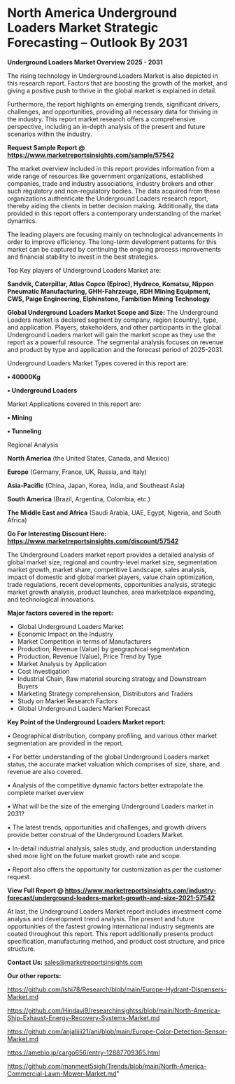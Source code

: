 # North America Underground Loaders Market Strategic Forecasting – Outlook By 2031

<Strong> Underground Loaders Market Overview 2025 - 2031</strong>

The rising technology in Underground Loaders Market is also depicted in this research report. Factors that are boosting the growth of the market, and giving a positive push to thrive in the global market is explained in detail.

Furthermore, the report highlights on emerging trends, significant drivers, challenges, and opportunities, providing all necessary data for thriving in the industry. This report market research offers a comprehensive perspective, including an in-depth analysis of the present and future scenarios within the industry.

<strong>Request Sample Report @ <a href=https://www.marketreportsinsights.com/sample/57542>https://www.marketreportsinsights.com/sample/57542</a></strong>

The market overview included in this report provides information from a wide range of resources like government organizations, established companies, trade and industry associations, industry brokers and other such regulatory and non-regulatory bodies. The data acquired from these organizations authenticate the Underground Loaders research report, thereby aiding the clients in better decision making. Additionally, the data provided in this report offers a contemporary understanding of the market dynamics.

The leading players are focusing mainly on technological advancements in order to improve efficiency. The long-term development patterns for this market can be captured by continuing the ongoing process improvements and financial stability to invest in the best strategies.

Top Key players of Underground Loaders Market are:

<strong>Sandvik, Caterpillar, Atlas Copco (Epiroc), Hydreco, Komatsu, Nippon Pneumatic Manufacturing, GHH-Fahrzeuge, RDH Mining Equipment, CWS, Paige Engineering, Elphinstone, Fambition Mining Technology</strong>

<strong><b>Global Underground Loaders Market Scope and Size:</b></strong>
The Underground Loaders market is declared segment by company, region (country), type, and application. Players, stakeholders, and other participants in the global Underground Loaders market will gain the market scope as they use the report as a powerful resource. The segmental analysis focuses on revenue and product by type and application and the forecast period of 2025-2031.

Underground Loaders Market Types covered in this report are:

<strong>• 40000Kg

• Underground Loaders</strong>

Market Applications covered in this report are:

<strong>• Mining

• Tunneling</strong> 

Regional Analysis

<strong>North America</strong> (the United States, Canada, and Mexico)

<strong>Europe</strong> (Germany, France, UK, Russia, and Italy)

<strong>Asia-Pacific</strong> (China, Japan, Korea, India, and Southeast Asia)

<strong>South America</strong> (Brazil, Argentina, Colombia, etc.)

<strong>The Middle East and Africa</strong> (Saudi Arabia, UAE, Egypt, Nigeria, and South Africa)

<strong>Go For Interesting Discount Here: <a href=https://www.marketreportsinsights.com/discount/57542>https://www.marketreportsinsights.com/discount/57542</a></strong>

The Underground Loaders market report provides a detailed analysis of global market size, regional and country-level market size, segmentation market growth, market share, competitive Landscape, sales analysis, impact of domestic and global market players, value chain optimization, trade regulations, recent developments, opportunities analysis, strategic market growth analysis, product launches, area marketplace expanding, and technological innovations.

<strong><b>Major factors covered in the report:</b></strong>
<ul>
  <li>Global Underground Loaders Market </li>
  <li>Economic Impact on the Industry</li>
  <li>Market Competition in terms of Manufacturers</li>
  <li>Production, Revenue (Value) by geographical segmentation</li>
  <li>Production, Revenue (Value), Price Trend by Type</li>
  <li>Market Analysis by Application</li>
  <li>Cost Investigation</li>
  <li>Industrial Chain, Raw material sourcing strategy and Downstream Buyers</li>
  <li>Marketing Strategy comprehension, Distributors and Traders</li>
  <li>Study on Market Research Factors</li>
  <li>Global Underground Loaders Market Forecast</li>
</ul>

<strong><b>Key Point of the Underground Loaders Market report:</b></strong>

• Geographical distribution, company profiling, and various other market segmentation are provided in the report.

• For better understanding of the global Underground Loaders market status, the accurate market valuation which comprises of size, share, and revenue are also covered.

• Analysis of the competitive dynamic factors better extrapolate the complete market overview

• What will be the size of the emerging Underground Loaders market in 2031?

• The latest trends, opportunities and challenges, and growth drivers provide better construal of the Underground Loaders Market.

• In-detail industrial analysis, sales study, and production understanding shed more light on the future market growth rate and scope.

• Report also offers the opportunity for customization as per the customer request.

<strong><b>View Full Report @ <a href=https://www.marketreportsinsights.com/industry-forecast/underground-loaders-market-growth-and-size-2021-57542>https://www.marketreportsinsights.com/industry-forecast/underground-loaders-market-growth-and-size-2021-57542</a></b></strong>


At last, the Underground Loaders Market report includes investment come analysis and development trend analysis. The present and future opportunities of the fastest growing international industry segments are coated throughout this report. This report additionally presents product specification, manufacturing method, and product cost structure, and price structure.

<strong>Contact Us:</strong>
sales@marketreportsinsights.com

<strong>Our other reports:</strong>

<a href=https://github.com/Ishi78/Research/blob/main/Europe-Hydrant-Dispensers-Market.md>https://github.com/Ishi78/Research/blob/main/Europe-Hydrant-Dispensers-Market.md</a>

<a href=https://github.com/Hindavi9/researchinsightss/blob/main/North-America-Ship-Exhaust-Energy-Recovery-Systems-Market.md>https://github.com/Hindavi9/researchinsightss/blob/main/North-America-Ship-Exhaust-Energy-Recovery-Systems-Market.md</a>

<a href=https://github.com/anjaliiii21/ani/blob/main/Europe-Color-Detection-Sensor-Market.md>https://github.com/anjaliiii21/ani/blob/main/Europe-Color-Detection-Sensor-Market.md</a>

<a href=https://ameblo.jp/cargo656/entry-12887709365.html>https://ameblo.jp/cargo656/entry-12887709365.html</a>

<a href=https://github.com/manmeet5sigh/Trends/blob/main/North-America-Commercial-Lawn-Mower-Market.md>https://github.com/manmeet5sigh/Trends/blob/main/North-America-Commercial-Lawn-Mower-Market.md</a>"

